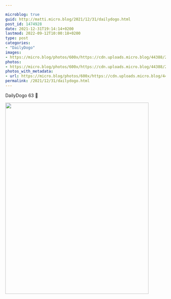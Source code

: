 ```yaml
---

microblog: true
guid: http://matti.micro.blog/2021/12/31/dailydogo.html
post_id: 1474928
date: 2021-12-31T19:14:14+0200
lastmod: 2022-09-12T10:00:18+0200
type: post
categories:
- "DailyDogo"
images:
- https://micro.blog/photos/600x/https://cdn.uploads.micro.blog/44388/2021/b83898a01b.jpg
photos:
- https://micro.blog/photos/600x/https://cdn.uploads.micro.blog/44388/2021/b83898a01b.jpg
photos_with_metadata:
- url: https://micro.blog/photos/600x/https://cdn.uploads.micro.blog/44388/2021/b83898a01b.jpg
permalink: /2021/12/31/dailydogo.html
---
```

DailyDogo 63 🐶

<img src="https://micro.blog/photos/600x/https://blog.martin-haehnel.de/uploads/2021/b83898a01b.jpg" width="450" height="600" alt="" />
